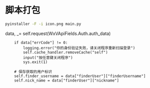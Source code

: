 # 脚本打包

```bash
pyinstaller -F -i icon.png main.py
```
data, _= self.request(WxVApiFields.Auth.auth_data)

        if data["errCode"] != 0:
            logging.error("你的身份验证失败，请关闭程序重新扫描登录")
            self.cache_handler.removeCache("self")
            input("按任意键关闭程序")
            sys.exit(1)

        # 保存获取的用户标识
        self.finder_username = data["finderUser"]["finderUsername"]
        self.nick_name = data["finderUser"]["nickname"]
